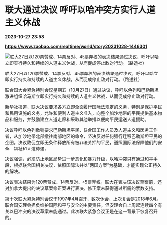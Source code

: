 # 联大通过决议 呼吁以哈冲突方实行人道主义休战

**2023-10-27 23:58**

**https://www.zaobao.com/realtime/world/story20231028-1446301**

![联大27日以120票赞成、14票反对、45票弃权的表决结果通过决议，呼吁以哈立即实行持久和持续的人道主义休战，从而促成停止敌对行动。（路透社）](https://static.zaobao.com/s3fs-public/styles/article_large_full/public/articles/2023/10/28/2023-10-27T200450Z1900971282RC2814AXQAHURTRMADP3ISRAEL-PALESTINIANS-UN.JPG?itok=McjON0We "联大27日以120票赞成、14票反对、45票弃权的表决结果通过决议，呼吁以哈立即实行持久和持续的人道主义休战，从而促成停止敌对行动。（路透社）")

联大27日以120票赞成、14票反对、45票弃权的表决结果通过决议，呼吁以哈立即实行持久和持续的人道主义休战，从而促成停止敌对行动。（路透社）

联合国大会紧急特别会议星期五（10月27日）通过决议，呼吁以色列和巴勒斯坦激进组织哈马斯立即实行持久和持续的人道主义休战，从而促成停止敌对行动。

新华社报道，联大决议要求各方立即全面履行国际法规定的义务，特别是保护平民和民用设施的义务，允许和便利人道主义准入，向整个加沙地带的平民提供基本物品和服务，并鼓励建立人道走廊和采取其他举措以便向平民运送人道援助。

决议呼吁以色列撤销要求巴勒斯坦平民、联合国工作人员及人道主义和医务工作者，从加沙地带北部撤往南部地区的命令，坚决反对任何强行迁移巴勒斯坦平民的企图。决议敦促立即无条件释放所有被非法关押的平民，遵照国际法保障他们的安全、福祉和人道待遇。

决议强调，必须防止地区局势进一步恶化和暴力升级，以哈冲突只有通过和平手段，根据联合国相关决议，依照国际法并以“两国方案”为基础，才能实现公正持久的解决。

决议表决结果为120票赞成、14票反对、45票弃权。联大在表决该决议草案前，还对加拿大提出的决议草案修正案进行表决。修正案未获得通过所需的票数支持。

第十次联大紧急特别会议于1997年4月召开，数次休会，上次复会是2018年6月。联合国安理会担负维护国际和平与安全的主要责任。但安理会自上周起连续四个有关以巴冲突的决议草案未能通过。此次联大紧急会议正是在这一背景下恢复召开的。